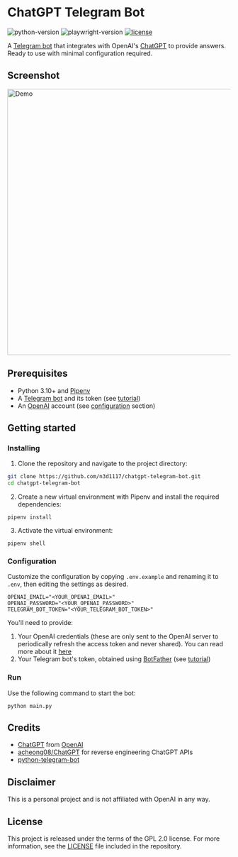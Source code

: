# ChatGPT Telegram Bot
![python-version](https://img.shields.io/badge/python-3.10-blue.svg)
![playwright-version](https://img.shields.io/badge/revChatGPT-0.0.29-green.svg)
[![license](https://img.shields.io/badge/License-GPL%202.0-brightgreen.svg)](LICENSE)

A [Telegram bot](https://core.telegram.org/bots/api) that integrates with OpenAI's [ChatGPT](https://openai.com/blog/chatgpt/) to provide answers. Ready to use with minimal configuration required.

## Screenshot
<img width="600" alt="Demo" src="https://user-images.githubusercontent.com/11541888/205654171-80359706-d2ef-4fac-8300-62fe448bfb55.png">

## Prerequisites
- Python 3.10+ and [Pipenv](https://pipenv.readthedocs.io/en/latest/)
- A [Telegram bot](https://core.telegram.org/bots#6-botfather) and its token (see [tutorial](https://core.telegram.org/bots/tutorial#obtain-your-bot-token))
- An [OpenAI](https://openai.com) account (see [configuration](#configuration) section)

## Getting started

### Installing
1. Clone the repository and navigate to the project directory:

```bash
git clone https://github.com/n3d1117/chatgpt-telegram-bot.git
cd chatgpt-telegram-bot
```

2. Create a new virtual environment with Pipenv and install the required dependencies:
```
pipenv install
```

3. Activate the virtual environment:
```
pipenv shell
```

### Configuration
Customize the configuration by copying `.env.example` and renaming it to `.env`, then editing the settings as desired.
```
OPENAI_EMAIL="<YOUR_OPENAI_EMAIL>"
OPENAI_PASSWORD="<YOUR_OPENAI_PASSWORD>"
TELEGRAM_BOT_TOKEN="<YOUR_TELEGRAM_BOT_TOKEN>"
```
You'll need to provide:
1. Your OpenAI credentials (these are only sent to the OpenAI server to periodically refresh the access token and never shared). You can read more about it [here](https://github.com/acheong08/ChatGPT)
2. Your Telegram bot's token, obtained using [BotFather](http://t.me/botfather) (see [tutorial](https://core.telegram.org/bots/tutorial#obtain-your-bot-token))

### Run
Use the following command to start the bot:
```
python main.py
```

## Credits
- [ChatGPT](https://chat.openai.com/chat) from [OpenAI](https://openai.com)
- [acheong08/ChatGPT](https://github.com/acheong08/ChatGPT) for reverse engineering ChatGPT APIs
- [python-telegram-bot](https://python-telegram-bot.org)

## Disclaimer
This is a personal project and is not affiliated with OpenAI in any way.

## License
This project is released under the terms of the GPL 2.0 license. For more information, see the [LICENSE](LICENSE) file included in the repository.
